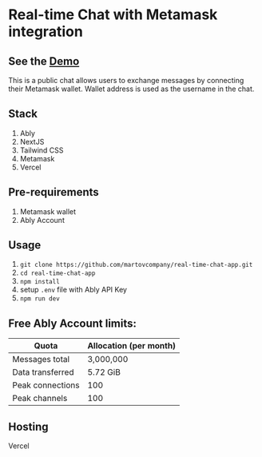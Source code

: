 # Real-time Chat with Metamask integration

## See the [Demo](#)

This is a public chat allows users to exchange messages by connecting their Metamask wallet. Wallet address is used as the username in the chat.

## Stack
1. Ably
2. NextJS
3. Tailwind CSS
4. Metamask
5. Vercel

## Pre-requirements

1. Metamask wallet
2. Ably Account

## Usage
1. `git clone https://github.com/martovcompany/real-time-chat-app.git`
2. `cd real-time-chat-app`
2. `npm install`
3. setup `.env` file with Ably API Key
4. `npm run dev`

## Free Ably Account limits:

Quota | Allocation (per month)
--- | --- |
Messages total | 3,000,000
Data transferred | 5.72 GiB
Peak connections | 100
Peak channels | 100

## Hosting
Vercel

